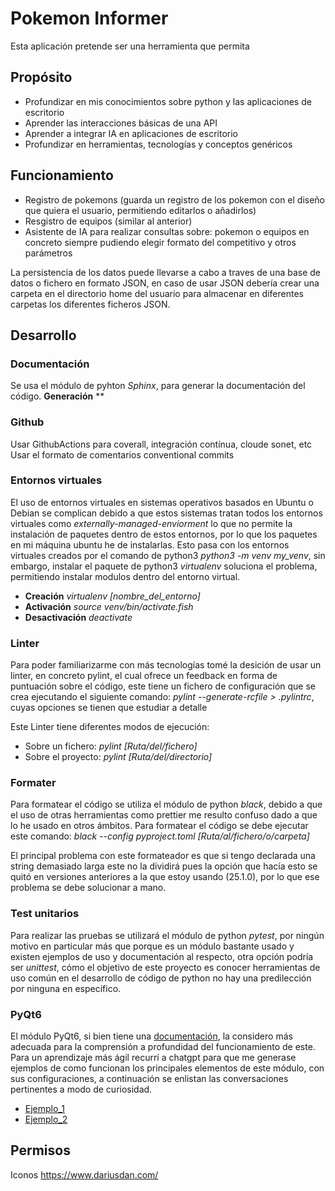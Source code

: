# Pokemon Informer

Esta aplicación pretende ser una herramienta que permita

## Propósito
+ Profundizar en mis conocimientos sobre python y las aplicaciones de escritorio
+ Aprender las interacciones básicas de una API
+ Aprender a integrar IA en aplicaciones de escritorio
+ Profundizar en herramientas, tecnologías y conceptos genéricos

## Funcionamiento
+ Registro de pokemons (guarda un registro de los pokemon con el diseño que quiera el usuario, permitiendo editarlos o añadirlos)
+ Resgistro de equipos (similar al anterior)
+ Asistente de IA para realizar consultas sobre: pokemon o equipos en concreto siempre pudiendo elegir formato del competitivo y otros parámetros

La persistencia de los datos puede llevarse a cabo a traves de una base de datos o fichero en formato JSON, en caso de usar JSON debería crear una carpeta en el directorio home del usuario para almacenar en diferentes carpetas los diferentes ficheros JSON.

## Desarrollo

### Documentación
Se usa el módulo de pyhton *Sphinx*, para generar la documentación del código.
**Generación** **

### Github
Usar GithubActions para coverall, integración contínua, cloude sonet, etc
Usar el formato de comentarios conventional commits

### Entornos virtuales
El uso de entornos virtuales en sistemas operativos basados en Ubuntu o Debian se complican debido a que estos sistemas tratan todos los entornos virtuales como *externally-managed-enviorment* lo que no permite la instalación de paquetes dentro de estos entornos, por lo que los paquetes en mi máquina ubuntu he de instalarlas. Esto pasa con los entornos virtuales creados por el comando de python3 *python3 -m venv my_venv*, sin embargo, instalar el paquete de python3 *virtualenv* soluciona el problema, permitiendo instalar modulos dentro del entorno virtual.

+ **Creación**            *virtualenv \[nombre_del_entorno\]*
+ **Activación**          *source venv/bin/activate.fish*
+ **Desactivación**       *deactivate*

### Linter
Para poder familiarizarme con más tecnologías tomé la desición de usar un linter, en concreto pylint, el cual ofrece un feedback en forma de puntuación sobre el código, este tiene un fichero de configuración que se crea ejecutando el siguiente comando: *pylint --generate-rcfile > .pylintrc*, cuyas opciones se tienen que estudiar a detalle

Este Linter tiene diferentes modos de ejecución:
+ Sobre un fichero: *pylint \[Ruta/del/fichero\]*
+ Sobre el proyecto: *pylint \[Ruta/del/directorio\]*

### Formater
Para formatear el código se utiliza el módulo de python *black*, debido a que el uso de otras herramientas como prettier me resulto confuso dado a que lo he usado en otros ámbitos. Para formatear el código se debe ejecutar este comando: *black --config pyproject.toml \[Ruta/al/fichero/o/carpeta\]*

El principal problema con este formateador es que si tengo declarada una string demasiado larga este no la dividirá pues la opción que hacía esto se quitó en versiones anteriores a la que estoy usando (25.1.0), por lo que ese problema se debe solucionar a mano.

### Test unitarios
Para realizar las pruebas se utilizará el módulo de python *pytest*, por ningún motivo en particular más que porque es un módulo bastante usado y existen ejemplos de uso y documentación al respecto, otra opción podría ser *unittest*, cómo el objetivo de este proyecto es conocer herramientas de uso común en el desarrollo de código de python no hay una predilección por ninguna en específico.

### PyQt6
El módulo PyQt6, si bien tiene una [documentación](https://doc.qt.io/qtforpython-6/index.html), la considero más adecuada para la comprensión a profundidad del funcionamiento de este. Para un aprendizaje más ágil recurrí a chatgpt para que me generase ejemplos de como funcionan los principales elementos de este módulo, con sus configuraciones, a continuación se enlistan las conversaciones pertinentes a modo de curiosidad.
+ [Ejemplo_1](https://chatgpt.com/share/67ed7818-44c8-8004-a131-7a54d5762494)
+ [Ejemplo_2](https://chatgpt.com/share/67ed7854-abfc-8004-ad6d-f908cad340c4)

## Permisos
Iconos https://www.dariusdan.com/
